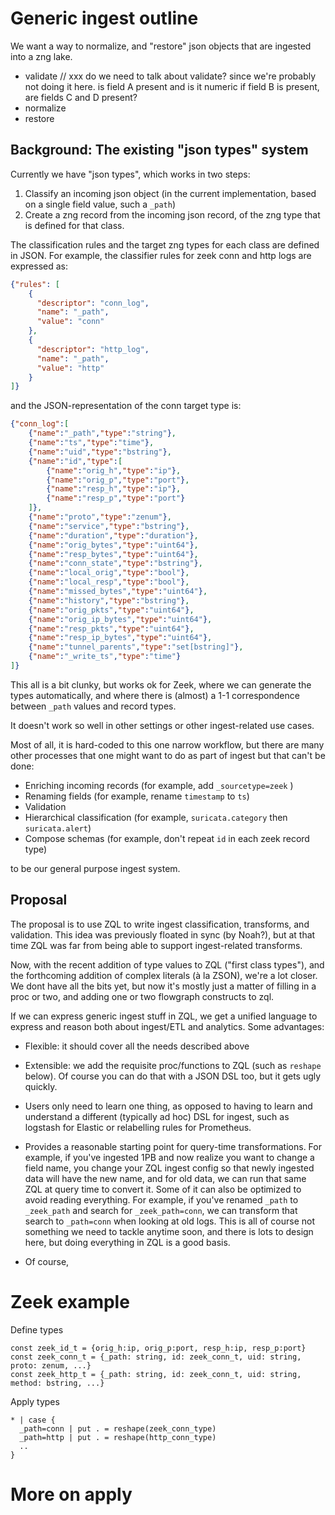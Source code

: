 Generic ingest outline
======================

We want a way to normalize, and "restore" json objects that are ingested into a zng lake.


- validate
  // xxx do we need to talk about validate? since we're probably not doing it here. 
  is field A present and is it numeric
  if field B is present, are fields C and D present?
- normalize
- restore 


Background: The existing "json types" system
--------------------------------------------

Currently we have "json types", which works in two steps:
1. Classify an incoming json object (in the current implementation, based on a single field value, such a `_path`)
2. Create a zng record from the incoming json record, of the zng type that is defined for that class.

The classification rules and the target zng types for each class are defined in JSON. For example, the classifier rules for zeek conn and http logs are expressed as:

```json
{"rules": [
    {
      "descriptor": "conn_log",
      "name": "_path",
      "value": "conn"
    },
    {
      "descriptor": "http_log",
      "name": "_path",
      "value": "http"
    }
]}
```
and the JSON-representation of the conn target type is:

```json
{"conn_log":[
    {"name":"_path","type":"string"},
    {"name":"ts","type":"time"},
    {"name":"uid","type":"bstring"},
    {"name":"id","type":[
        {"name":"orig_h","type":"ip"},
        {"name":"orig_p","type":"port"},
        {"name":"resp_h","type":"ip"},
        {"name":"resp_p","type":"port"}
    ]},
    {"name":"proto","type":"zenum"},
    {"name":"service","type":"bstring"},
    {"name":"duration","type":"duration"},
    {"name":"orig_bytes","type":"uint64"},
    {"name":"resp_bytes","type":"uint64"},
    {"name":"conn_state","type":"bstring"},
    {"name":"local_orig","type":"bool"},
    {"name":"local_resp","type":"bool"},
    {"name":"missed_bytes","type":"uint64"},
    {"name":"history","type":"bstring"},
    {"name":"orig_pkts","type":"uint64"},
    {"name":"orig_ip_bytes","type":"uint64"},
    {"name":"resp_pkts","type":"uint64"},
    {"name":"resp_ip_bytes","type":"uint64"},
    {"name":"tunnel_parents","type":"set[bstring]"},
    {"name":"_write_ts","type":"time"}
]}
```

This all is a bit clunky, but works ok for Zeek, where we can generate the types automatically, and where there is (almost) a 1-1 correspondence between `_path` values and record types. 

It doesn't work so well in other settings or other ingest-related use cases. 

Most of all, it is hard-coded to this one narrow workflow, but there are many other processes that one might want to do as part of ingest but that can't be done:

- Enriching incoming records (for example, add `_sourcetype=zeek` )
- Renaming fields (for example, rename `timestamp` to `ts`)
- Validation 
- Hierarchical classification (for example, `suricata.category` then `suricata.alert`)
- Compose schemas (for example, don't repeat `id` in each zeek record type)

to be our general purpose ingest system.


Proposal
--------

The proposal is to use ZQL to write ingest classification, transforms, and validation.  This idea was previously floated in sync (by Noah?), but at that time ZQL was far from being able to support ingest-related transforms.

Now, with the recent addition of type values to ZQL ("first class types"), and the forthcoming addition of complex literals (à la ZSON), we're a lot closer. We dont have all the bits yet, but now it's mostly just a matter of filling in a proc or two, and adding one or two flowgraph constructs to zql.

If we can express generic ingest stuff in ZQL, we get a unified language to express and reason both about ingest/ETL and analytics. Some advantages:

- Flexible: it should cover all the needs described above
- Extensible: we add the requisite proc/functions to ZQL (such as `reshape` below). Of course you can do that with a JSON DSL too, but it gets ugly quickly.
- Users only need to learn one thing, as opposed to having to learn and understand a different (typically ad hoc) DSL for ingest, such as logstash for Elastic or relabelling rules for Prometheus.
- Provides a reasonable starting point for query-time transformations. For example, if you've ingested 1PB and now realize you want to change a field name, you change your ZQL ingest config so that newly ingested data will have the new name, and for old data, we can run that same ZQL at query time to convert it. Some of it can also be optimized to avoid reading everything. For example, if you've renamed `_path` to `_zeek_path` and search for `_zeek_path=conn`, we can transform that search to `_path=conn` when looking at old logs. This is all of course not something we need to tackle anytime soon, and there is lots to design here, but doing everything in ZQL is a good basis.

- Of course, 



Zeek example
============

Define types

```
const zeek_id_t = {orig_h:ip, orig_p:port, resp_h:ip, resp_p:port}
const zeek_conn_t = {_path: string, id: zeek_conn_t, uid: string, proto: zenum, ...}
const zeek_http_t = {_path: string, id: zeek_conn_t, uid: string, method: bstring, ...}
```


Apply types

```
* | case {
  _path=conn | put . = reshape(zeek_conn_type) 
  _path=http | put . = reshape(http_conn_type)
  ..
}
```



More on apply
=============



